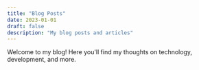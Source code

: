 ```yaml
---
title: "Blog Posts"
date: 2023-01-01
draft: false
description: "My blog posts and articles"
---
```


Welcome to my blog! Here you'll find my thoughts on technology, development, and more.